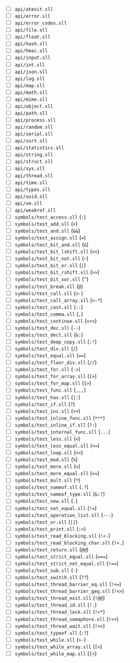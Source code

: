 - [ ] `api/atexit.sll`
- [ ] `api/error.sll`
- [ ] `api/error_codes.sll`
- [ ] `api/file.sll`
- [ ] `api/float.sll`
- [ ] `api/hash.sll`
- [ ] `api/hmac.sll`
- [ ] `api/input.sll`
- [ ] `api/int.sll`
- [ ] `api/json.sll`
- [ ] `api/log.sll`
- [ ] `api/map.sll`
- [ ] `api/math.sll`
- [ ] `api/mime.sll`
- [ ] `api/object.sll`
- [ ] `api/path.sll`
- [ ] `api/process.sll`
- [ ] `api/random.sll`
- [ ] `api/serial.sll`
- [ ] `api/sort.sll`
- [ ] `api/statistics.sll`
- [ ] `api/string.sll`
- [ ] `api/struct.sll`
- [ ] `api/sys.sll`
- [ ] `api/thread.sll`
- [ ] `api/time.sll`
- [ ] `api/types.sll`
- [ ] `api/uuid.sll`
- [ ] `api/vm.sll`
- [ ] `api/weakref.sll`
- [ ] `symbols/test_access.sll` (`:`)
- [ ] `symbols/test_add.sll` (`+`)
- [ ] `symbols/test_and.sll` (`&&`)
- [ ] `symbols/test_assign.sll` (`=`)
- [ ] `symbols/test_bit_and.sll` (`&`)
- [ ] `symbols/test_bit_lshift.sll` (`<<`)
- [ ] `symbols/test_bit_not.sll` (`~`)
- [ ] `symbols/test_bit_or.sll` (`|`)
- [ ] `symbols/test_bit_rshift.sll` (`>>`)
- [ ] `symbols/test_bit_xor.sll` (`^`)
- [ ] `symbols/test_break.sll` (`@`)
- [ ] `symbols/test_call.sll` (`<-`)
- [ ] `symbols/test_call_array.sll` (`<-*`)
- [ ] `symbols/test_cast.sll` (`::`)
- [ ] `symbols/test_comma.sll` (`,`)
- [ ] `symbols/test_continue.sll` (`<<<`)
- [ ] `symbols/test_dec.sll` (`--`)
- [ ] `symbols/test_decl.sll` (`&:`)
- [ ] `symbols/test_deep_copy.sll` (`:!`)
- [ ] `symbols/test_div.sll` (`/`)
- [ ] `symbols/test_equal.sll` (`==`)
- [ ] `symbols/test_floor_div.sll` (`//`)
- [ ] `symbols/test_for.sll` (`->`)
- [ ] `symbols/test_for_array.sll` (`[>`)
- [ ] `symbols/test_for_map.sll` (`{>`)
- [ ] `symbols/test_func.sll` (`,,,`)
- [ ] `symbols/test_has.sll` (`|:`)
- [ ] `symbols/test_if.sll` (`?`)
- [ ] `symbols/test_inc.sll` (`++`)
- [ ] `symbols/test_inline_func.sll` (`***`)
- [ ] `symbols/test_inline_if.sll` (`?:`)
- [ ] `symbols/test_internal_func.sll` (`...`)
- [ ] `symbols/test_less.sll` (`<`)
- [ ] `symbols/test_less_equal.sll` (`<=`)
- [ ] `symbols/test_loop.sll` (`><`)
- [ ] `symbols/test_mod.sll` (`%`)
- [ ] `symbols/test_more.sll` (`>`)
- [ ] `symbols/test_more_equal.sll` (`>=`)
- [ ] `symbols/test_mult.sll` (`*`)
- [ ] `symbols/test_nameof.sll` (`.?`)
- [ ] `symbols/test_nameof_type.sll` (`&:?`)
- [ ] `symbols/test_new.sll` (`.`)
- [ ] `symbols/test_not_equal.sll` (`!=`)
- [ ] `symbols/test_operation_list.sll` (`---`)
- [ ] `symbols/test_or.sll` (`||`)
- [ ] `symbols/test_print.sll` (`:>`)
- [ ] `symbols/test_read_blocking.sll` (`!<-`)
- [ ] `symbols/test_read_blocking_char.sll` (`!<.`)
- [ ] `symbols/test_return.sll` (`@@`)
- [ ] `symbols/test_strict_equal.sll` (`===`)
- [ ] `symbols/test_strict_not_equal.sll` (`!==`)
- [ ] `symbols/test_sub.sll` (`-`)
- [ ] `symbols/test_switch.sll` (`??`)
- [ ] `symbols/test_thread_barrier_eq.sll` (`!<=`)
- [ ] `symbols/test_thread_barrier_geq.sll` (`!<>`)
- [ ] `symbols/test_thread_exit.sll` (`!@@`)
- [ ] `symbols/test_thread_id.sll` (`!.`)
- [ ] `symbols/test_thread_lock.sll` (`!<*`)
- [ ] `symbols/test_thread_semaphore.sll` (`!<+`)
- [ ] `symbols/test_thread_wait.sll` (`!<<`)
- [ ] `symbols/test_typeof.sll` (`:?`)
- [ ] `symbols/test_while.sll` (`>-`)
- [ ] `symbols/test_while_array.sll` (`[<`)
- [ ] `symbols/test_while_map.sll` (`{<`)
